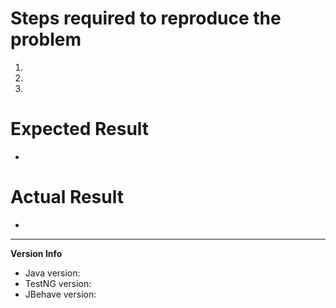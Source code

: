 # Steps required to reproduce the problem

1. 
2. 
3. 

# Expected Result

* 

# Actual Result

* 

---

**Version Info**

* Java version: 
* TestNG version: 
* JBehave version: 
